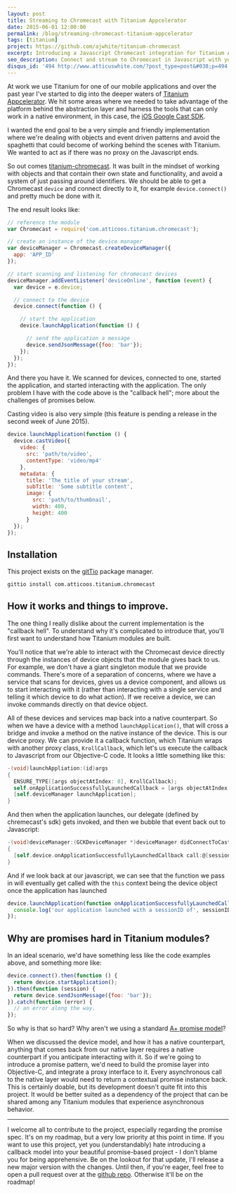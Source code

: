```yaml
---
layout: post
title: Streaming to Chromecast with Titanium Appcelerator
date: 2015-06-01 12:00:00
permalink: /blog/streaming-chromecast-titanium-appcelerator
tags: [titanium]
project: https://github.com/ajwhite/titanium-chromecast
excerpt: Introducing a Javascript Chromecast integration for Titanium Appcelerator projects.
seo_description: Connect and stream to Chromecast in Javascript with your Titanium Appcelerator application using titanium-chromecast.
disqus_id: '494 http://www.atticuswhite.com/?post_type=post&#038;p=494'
---
```


At work we use Titanium for one of our mobile applications and over the past year I've started to dig into the deeper waters of <a href="http://www.appcelerator.com/" title="Titanium Appcelerator - Mobile App Development Platform">Titanium Appcelerator</a>. We hit some areas where we needed to take advantage of the platform behind the abstraction layer and harness the tools that can only work in a native environment, in this case, the <a href="https://developers.google.com/cast/docs/ios_sender" title="iOS Google Cast API">iOS Google Cast SDK</a>.

I wanted the end goal to be a very simple and friendly implementation where we're dealing with objects and event driven patterns and avoid the spaghetti that could become of working behind the scenes with Titanium. We wanted to act as if there was no proxy on the Javascript ends.

So out comes <a href="https://github.com/ajwhite/titanium-chromecast" title="A Titanium Appcelerator GoogleCast module">titanium-chromecast</a>. It was built in the mindset of working with objects and that contain their own state and functionality, and avoid a system of just passing around identifiers. We should be able to get a Chromecast `device` and connect directly to it, for example <code class="highlight">device.connect()</code> and pretty much be done with it.

The end result looks like:
```js
// reference the module
var Chromecast = require('com.atticoos.titanium.chromecast');

// create an instance of the device manager
var deviceManager = Chromecast.createDeviceManager({
  app: 'APP_ID'
});

// start scanning and listening for chromecast devices
deviceManager.addEventListener('deviceOnline', function (event) {
  var device = e.device;

  // connect to the device
  device.connect(function () {

    // start the application
    device.launchApplication(function () {

      // send the application a message
      device.sendJsonMessage({foo: 'bar'});
    });
  });
});
```

And there you have it. We scanned for devices, connected to one, started the application, and started interacting with the application. The only problem I have with the code above is the "callback hell"; more about the challenges of promises below.

Casting video is also very simple (this feature is pending a release in the second week of June 2015).

```js
device.launchApplication(function () {
  device.castVideo({
    video: {
      src: 'path/to/video',
      contentType: 'video/mp4'
    },
    metadata: {
      title: 'The title of your stream',
      subTitle: 'Some subtitle content',
      image: {
        src: 'path/to/thumbnail',
        width: 400,
        height: 400
      }
  });
});
```

## Installation

This project exists on the <a href="http://gitt.io/" title="Titanium Appcelerator module package manager">gitTio</a> package manager.
```bash
gittio install com.atticoos.titanium.chromecast
```

## How it works and things to improve.

The one thing I really dislike about the current implementation is the "callback hell". To understand why it's complicated to introduce that, you'll first want to understand how Titanium modules are built.

You'll notice that we're able to interact with the Chromecast device directly through the instances of device objects that the module gives back to us. For example, we don't have a giant singleton module that we provide commands. There's more of a separation of concerns, where we have a service that scans for devices, gives us a device component, and allows us to start interacting with it (rather than interacting with a single service and telling it which device to do what action). If we receive a device, we can invoke commands directly on that device object.

All of these devices and services map back into a native counterpart. So when we have a device with a method <code class="highlight">launchApplication()</code>, that will cross a bridge and invoke a method on the native instance of the device. This is our device proxy. We can provide it a callback function, which Titanium wraps with another proxy class, <code class="highlight">KrollCallback</code>, which let's us execute the callback to Javascript from our Objective-C code. It looks a little something like this:

```objectivec
-(void)launchAppliation:(id)args
{
  ENSURE_TYPE([args objectAtIndex: 0], KrollCallback);
  self.onApplicationSuccessfullyLaunchedCallback = [args objectAtIndex: 0];
  [self.deviceManager launchApplication];
}
```

And then when the application launches, our delegate (defined by chremecast's sdk) gets invoked, and then we bubble that event back out to Javascript:
```objectivec
-(void)deviceManager:(GCKDeviceManager *)deviceManager didConnectToCastApplication:(GCKApplicationMetadata *)applicationMetaData sessionID:(NSString *)sessionID launchedApplication:(BOOL)launchedApplication
{
  [self.device.onApplicationSuccessfullyLaunchedCallback call:@[sessionID] thisObject:self.device];
}
```

And if we look back at our javascript, we can see that the function we pass in will eventually get called with the `this` context being the device object once the application has launched
```js
device.launchApplication(function onApplicationSuccessfullyLaunchedCallback (sessionID) {
  console.log('our application launched with a sessionID of', sessionID);
});
```

## Why are promises hard in Titanium modules?

In an ideal scenario, we'd have something less like the code examples above, and something more like:
```js
device.connect().then(function () {
  return device.startApplication();
}).then(function (session) {
  return device.sendJsonMessage({foo: 'bar'});
}).catch(function (error) {
  // an error along the way.
});
```

So why is that so hard? Why aren't we using a standard <a href="https://github.com/promises-aplus/promises-spec">A+ promise model</a>?

When we discussed the device model, and how it has a native counterpart, anything that comes back from our native layer requires a native counterpart if you anticipate interacting with it. So if we're going to introduce a promise pattern, we'd need to build the promise layer into Objective-C, and integrate a proxy interface to it. Every asynchronous call to the native layer would need to return a contextual promise instance back. This is certainly doable, but its development doesn't quite fit into this project. It would be better suited as a dependency of the project that can be shared among any Titanium modules that experience asynchronous behavior.

----

I welcome all to contribute to the project, especially regarding the promise spec. It's on my roadmap, but a very low priority at this point in time. If you want to use this project, yet you (understandably) hate introducing a callback model into your beautiful promise-based project - I don't blame you for being apprehensive. Be on the lookout for that update, I'll release a new major version with the changes. Until then, if you're eager, feel free to open a pull request over at the <a href="https://github.com/ajwhite/titanium-chromecast">github repo</a>. Otherwise it'll be on the roadmap!
